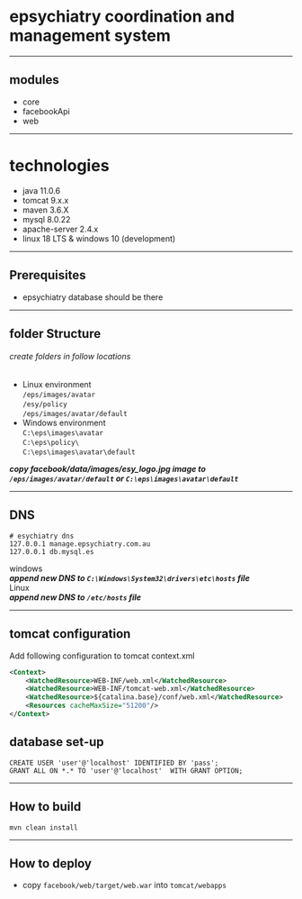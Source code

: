 
# epsychiatry coordination and management system

---
## modules
* core
* facebookApi 
* web
---
# technologies
* java 11.0.6
* tomcat 9.x.x
* maven 3.6.X
* mysql 8.0.22
* apache-server 2.4.x
* linux 18 LTS & windows 10 (development)
---
## Prerequisites
* epsychiatry database should be there
---
## folder Structure
###### create folders in follow locations
* Linux environment <br/>
`/eps/images/avatar` <br/>
`/esy/policy`  <br/>
`/eps/images/avatar/default`  <br/>
* Windows environment <br/>
`C:\eps\images\avatar`   <br/>
`C:\eps\policy\`  <br/>
`C:\eps\images\avatar\default`  <br/>

 ***copy facebook/data/images/esy_logo.jpg image to `/eps/images/avatar/default` or `C:\eps\images\avatar\default`***
 
---
## DNS 
```aidl
# esychiatry dns
127.0.0.1 manage.epsychiatry.com.au
127.0.0.1 db.mysql.es
```
windows<br/>
***append new DNS to `C:\Windows\System32\drivers\etc\hosts` file*** <br/>
Linux <br>
***append new DNS to `/etc/hosts` file***

---
## tomcat configuration
Add following configuration to tomcat context.xml
```xml
<Context>                   
    <WatchedResource>WEB-INF/web.xml</WatchedResource>
    <WatchedResource>WEB-INF/tomcat-web.xml</WatchedResource>
    <WatchedResource>${catalina.base}/conf/web.xml</WatchedResource>
    <Resources cacheMaxSize="51200"/>
</Context>
```
## database set-up
```mysql
CREATE USER 'user'@'localhost' IDENTIFIED BY 'pass';
GRANT ALL ON *.* TO 'user'@'localhost'  WITH GRANT OPTION;
```
---
## How to build
```text
mvn clean install
```
---
## How to deploy
* copy `facebook/web/target/web.war` into `tomcat/webapps`

